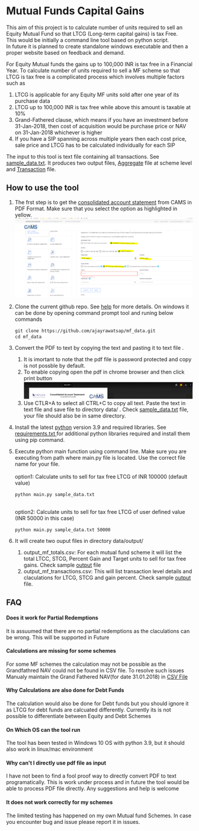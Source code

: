# Mutual Funds Capital Gains
This aim of this project is to calculate number of units required to sell an Equity Mutual Fund so that LTCG (Long-term capital gains) is tax Free. 
<br>This would be initially a command line tool based on python script. 
<br>In future it is planned to create standalone windows executable and then a proper website based on feedback and demand.

For Equity Mutual funds the gains up to 100,000 INR is tax free in a Financial Year. To calculate number of units required to sell a MF scheme so that LTCG is tax free is a complicated process which involves multiple factors such as
1. LTCG is applicable for any Equity MF units sold after one year of its purchase data
2. LTCG up to 100,000 INR is tax free while above this amount is taxable at 10% 
3. Grand-Fathered clause, which means if you have an investment before 31-Jan-2018, then cost of acquisition would be  purchase price or NAV on 31-Jan-2018 whichever is higher
4. If you have a SIP spanning across multiple years then each cost price, sale price and LTCG has to be calculated individually for each SIP

The input to this tool is text file containing all transactions. See [sample_data.txt](/data/sample_data.txt). 
It produces two output files, [Aggregate](data/output/output_mf_totals.csv) file at scheme level and [Transaction](data/output/output_mf_transactions.csv) file.

## How to use the tool
1. The frst step is to get the [consolidated account statement](https://www.camsonline.com/Investors/Statements/Consolidated-Account-Statement) from CAMS in PDF Format. Make sure that you select the option as highlighted in yellow. ![screenshot](https://github.com/ajayrawatsap/mf_data/blob/master/data/assets/cams.PNG)
2. Clone the current github repo. See [help](https://docs.github.com/en/github/creating-cloning-and-archiving-repositories/cloning-a-repository-from-github/cloning-a-repository) for more details. On windows it can be done by opening command prompt tool and runing below commands
   ```
   git clone https://github.com/ajayrawatsap/mf_data.git
   cd mf_data
   
   ```

3. Convert the PDF to text by copying the text and pasting it to  text file . 
    1. It is imortant to note that the pdf file is password protected and copy is not possble by default. 
    2. To enable copying open the pdf in chrome browser and then click print button ![print](https://github.com/ajayrawatsap/mf_data/blob/master/data/assets/print_chrome.PNG)
    3. Use CTLR+A to select all CTRL+C to copy all text. Paste the text in text file and save file to directory  data/ . Check  [sample_data.txt](/data/sample_data.txt) file, your file should also be in same directory.
5. Install the latest [python](https://www.python.org/downloads/)  version 3.9 and required libraries.
   See [requirements.txt ](/requirements.txt) for additional python libraries required and install them using pip command.
7. Execute python main function using command line. Make sure you are executing from path where main.py file is located. Use the correct file name for your file.
    <br>
    <br>option1: Calculate units to sell for tax free LTCG of INR 100000 (default value)
   ```
   python main.py sample_data.txt
   ```
    <br>option2: Calculate units to sell for tax free LTCG of user defined value (INR 50000 in this case)
      ```
      python main.py sample_data.txt 50000
      ```
9. It will create two ouput files in directory  data/output/
    1. output_mf_totals.csv: For each mutual fund scheme it will list the total LTCC, STCG, Percent  Gain and Target units to sell for tax free gains. Check sample [output](data/output/output_mf_totals.csv) file
    1. output_mf_transactions.csv: This will list transaction level details and claculations for LTCG, STCG and gain percent. Check  sample [output](data/output/output_mf_transactions.csv) file.


## FAQ
#### Does it work for Partial Redemptions
  It is assuumed that there are no partial redemptions as the claculations can be wrong. This will be supported in Future
  
#### Calculations are missing for some schemes  
For some MF schemes the calculation may not be possible as the Grandfathred NAV could not be found in CSV file. To resolve such issues Manualy maintain the Grand Fathered NAV(for date 31.01.2018)  in [CSV File](data/nav/gf_nav_all.csv)
 #### Why Calculations are also done for Debt Funds  
  The calculation would also be done for Debt funds but you should ignore it as LTCG for debt funds are calcuated differently. Currently its is not possible to differentiate between Equity and Debt Schemes
#### On Which OS can the tool run
  The tool has been tested in Windows 10 OS with python 3.9, but it should also work in linux/mac environment
#### Why can't I directly use pdf file as input
 I have not been to find a fool proof way to directly convert PDF to text programatically. This is work under process and in future the tool would be able to process PDF file directly. Any suggestions and help is welcome
#### It does not work correctly for my schemes
 The limited testing has happened on my own Mutual fund Schemes. In case you encounter bug and issue please report it in issues. 
 

